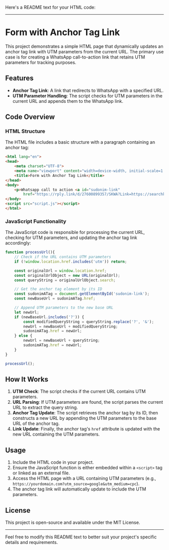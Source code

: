 Here's a README text for your HTML code:

---

# Form with Anchor Tag Link

This project demonstrates a simple HTML page that dynamically updates an anchor tag link with UTM parameters from the current URL. The primary use case is for creating a WhatsApp call-to-action link that retains UTM parameters for tracking purposes.

## Features

- **Anchor Tag Link**: A link that redirects to WhatsApp with a specified URL.
- **UTM Parameter Handling**: The script checks for UTM parameters in the current URL and appends them to the WhatsApp link.

## Code Overview

### HTML Structure

The HTML file includes a basic structure with a paragraph containing an anchor tag:

```html
<html lang="en">
<head>
    <meta charset="UTF-8">
    <meta name="viewport" content="width=device-width, initial-scale=1.0">
    <title>Form with Anchor Tag Link</title>
</head>
<body>
    <p>Whatsapp call to action <a id="sudonim-link"
        href="https://rply.link/d/27600899357/SKWA?Link=https://searchkingsafrica.com/">Whatsapp</a></p>
</body>
<script src="script.js"></script>
</html>
```

### JavaScript Functionality

The JavaScript code is responsible for processing the current URL, checking for UTM parameters, and updating the anchor tag link accordingly:

```javascript
function processUrl(){
    // Check if the URL contains UTM parameters
    if (!window.location.href.includes('utm')) return;

    const originalUrl = window.location.href;
    const originalUrlObject = new URL(originalUrl);
    const queryString = originalUrlObject.search;

    // Get the anchor tag element by its ID
    const sudonimATag = document.getElementById('sudonim-link');
    const newBaseUrl = sudonimATag.href;

    // Append UTM parameters to the new base URL
    let newUrl;
    if (newBaseUrl.includes('?')) {
        const modifiedQueryString = queryString.replace('?', '&');
        newUrl = newBaseUrl + modifiedQueryString;
        sudonimATag.href = newUrl;
    } else {
        newUrl = newBaseUrl + queryString;
        sudonimATag.href = newUrl;
    }
}

processUrl();
```

## How It Works

1. **UTM Check**: The script checks if the current URL contains UTM parameters.
2. **URL Parsing**: If UTM parameters are found, the script parses the current URL to extract the query string.
3. **Anchor Tag Update**: The script retrieves the anchor tag by its ID, then constructs a new URL by appending the UTM parameters to the base URL of the anchor tag.
4. **Link Update**: Finally, the anchor tag's `href` attribute is updated with the new URL containing the UTM parameters.

## Usage

1. Include the HTML code in your project.
2. Ensure the JavaScript function is either embedded within a `<script>` tag or linked as an external file.
3. Access the HTML page with a URL containing UTM parameters (e.g., `https://yourdomain.com?utm_source=google&utm_medium=cpc`).
4. The anchor tag link will automatically update to include the UTM parameters.

## License

This project is open-source and available under the MIT License.

---

Feel free to modify this README text to better suit your project's specific details and requirements.
